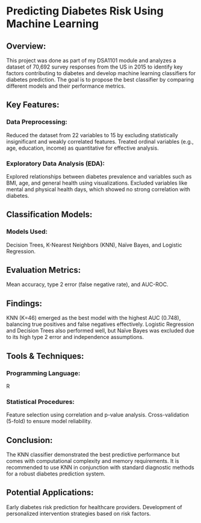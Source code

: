 # Predicting Diabetes Risk Using Machine Learning
## Overview:
This project was done as part of my DSA1101 module and analyzes a dataset of 70,692 survey responses from the US in 2015 to identify key factors contributing to diabetes and develop machine learning classifiers for diabetes prediction. The goal is to propose the best classifier by comparing different models and their performance metrics.

## Key Features:
### Data Preprocessing:
Reduced the dataset from 22 variables to 15 by excluding statistically insignificant and weakly correlated features.
Treated ordinal variables (e.g., age, education, income) as quantitative for effective analysis.
### Exploratory Data Analysis (EDA):
Explored relationships between diabetes prevalence and variables such as BMI, age, and general health using visualizations.
Excluded variables like mental and physical health days, which showed no strong correlation with diabetes.
## Classification Models:
### Models Used: 
Decision Trees, K-Nearest Neighbors (KNN), Naïve Bayes, and Logistic Regression.
## Evaluation Metrics: 
Mean accuracy, type 2 error (false negative rate), and AUC-ROC.
## Findings:
KNN (K=46) emerged as the best model with the highest AUC (0.748), balancing true positives and false negatives effectively.
Logistic Regression and Decision Trees also performed well, but Naïve Bayes was excluded due to its high type 2 error and independence assumptions.
## Tools & Techniques:
### Programming Language: 
R
### Statistical Procedures:
Feature selection using correlation and p-value analysis.
Cross-validation (5-fold) to ensure model reliability.
## Conclusion:
The KNN classifier demonstrated the best predictive performance but comes with computational complexity and memory requirements.
It is recommended to use KNN in conjunction with standard diagnostic methods for a robust diabetes prediction system.
## Potential Applications:
Early diabetes risk prediction for healthcare providers.
Development of personalized intervention strategies based on risk factors.
